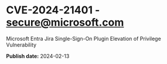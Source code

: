 # CVE-2024-21401 - secure@microsoft.com

Microsoft Entra Jira Single-Sign-On Plugin Elevation of Privilege Vulnerability

**Publish date:** 2024-02-13
